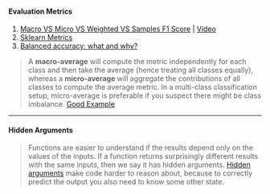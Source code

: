 #### Evaluation Metrics

1. [Macro VS Micro VS Weighted VS Samples F1 Score](https://stackoverflow.com/questions/55740220/macro-vs-micro-vs-weighted-vs-samples-f1-score#:~:text=Trying%20to%20put%20it%20in,includes%20the%20individual%20sample%20sizes.) | [Video](https://youtu.be/DF-rJA-eOUQ)
2. [Sklearn Metrics](https://neptune.ai/blog/balanced-accuracy)
3. [Balanced accuracy: what and why?](http://mvpa.blogspot.com/2015/12/balanced-accuracy-what-and-why.html)
> A **macro-average** will compute the metric independently for each class and then take the average (hence treating all classes equally), whereas a **micro-average** will aggregate the contributions of all classes to compute the average metric. In a multi-class classification setup, micro-average is preferable if you suspect there might be class imbalance. [Good Example](https://datascience.stackexchange.com/questions/15989/micro-average-vs-macro-average-performance-in-a-multiclass-classification-settin)

---
#### Hidden Arguments

> Functions are easier to understand if the results depend only on the values of the inputs. If a function returns surprisingly different results with the same inputs, then we say it has hidden arguments. [Hidden arguments](https://design.tidyverse.org/args-hidden.html#:~:text=If%20a%20function%20returns%20surprisingly,to%20know%20some%20other%20state) make code harder to reason about, because to correctly predict the output you also need to know some other state.
